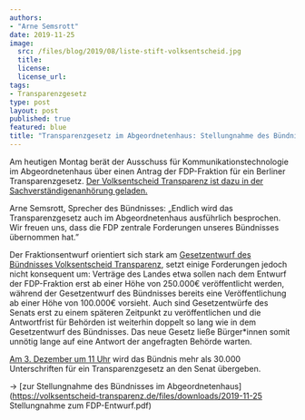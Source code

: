 ```yaml
---
authors:
- "Arne Semsrott"
date: 2019-11-25
image:
  src: /files/blog/2019/08/liste-stift-volksentscheid.jpg
  title:
  license:
  license_url:
tags:
- Transparenzgesetz
type: post
layout: post
published: true
featured: blue
title: "Transparenzgesetz im Abgeordnetenhaus: Stellungnahme des Bündnisses"
---
```


Am heutigen Montag  berät der Ausschuss für Kommunikationstechnologie im Abgeordnetenhaus über einen Antrag der FDP-Fraktion für ein Berliner Transparenzgesetz. [Der Volksentscheid Transparenz ist dazu in der Sachverständigenanhörung geladen.](https://www.parlament-berlin.de/C1257B55002AD428/CurrentBaseLink/W29ASL7D644DEVSDE?Open&Wahlperiode=18&Vorgang=0088&Ausschuss=Ausschuss%20f%C3%BCr%20Kommunikationstechnologie%20und%20Datenschutz)

Arne Semsrott, Sprecher des Bündnisses: „Endlich wird das Transparenzgesetz auch im Abgeordnetenhaus ausführlich besprochen. Wir freuen uns, dass die FDP zentrale Forderungen unseres Bündnisses übernommen hat.”

Der Fraktionsentwurf orientiert sich stark am [Gesetzentwurf des Bündnisses Volksentscheid Transparenz](https://volksentscheid-transparenz.de/gesetz/), setzt einige Forderungen jedoch nicht  konsequent um: Verträge des Landes etwa sollen nach dem Entwurf der FDP-Fraktion erst ab einer Höhe von 250.000€ veröffentlicht werden, während der Gesetzentwurf des Bündnisses bereits eine Veröffentlichung ab einer Höhe von 100.000€ vorsieht. Auch sind Gesetzentwürfe des Senats erst zu einem späteren Zeitpunkt zu veröffentlichen und die Antwortfrist für Behörden ist weiterhin doppelt so lang wie in dem Gesetzentwurf des Bündnisses. Das neue Gesetz ließe Bürger*innen somit unnötig lange auf eine Antwort der angefragten Behörde warten.

[Am 3. Dezember um 11 Uhr](https://volksentscheid-transparenz.de/blog/2019/10/%C3%BCbergabe-der-unterschriften-anfang-dezember/) wird das Bündnis mehr als 30.000 Unterschriften für ein Transparenzgesetz an den Senat übergeben. 

→ [zur Stellungnahme des Bündnisses im Abgeordnetenhaus](https://volksentscheid-transparenz.de/files/downloads/2019-11-25 Stellungnahme zum FDP-Entwurf.pdf)
